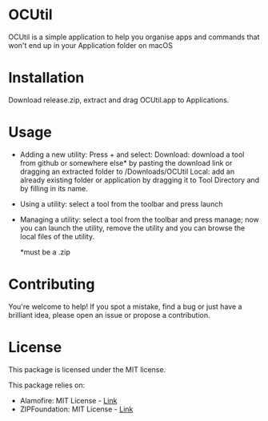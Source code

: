 # OCUtil
OCUtil is a simple application to help you organise apps and commands that won't end up in your Application folder on macOS

# Installation
Download release.zip, extract and drag OCUtil.app to Applications.

# Usage
- Adding a new utility:
  Press + and select:
  Download: download a tool from github or somewhere else* by pasting the download link or dragging an extracted folder to /Downloads/OCUtil
  Local: add an already existing folder or application by dragging it to Tool Directory and by filling in its name.
- Using a utility:
  select a tool from the toolbar and press launch
  
- Managing a utility:
  select a tool from the toolbar and press manage; now you can launch the utility, remove the utility and you can browse the local files of the utility.
  
  *must be a .zip
  
# Contributing
  You're welcome to help!
  If you spot a mistake, find a bug or just have a brilliant idea, please open an issue or propose a contribution.
 
# License
  This package is licensed under the MIT license.
 
  This package relies on:
 - Alamofire: MIT License - [Link](https://github.com/Alamofire/Alamofire/blob/master/LICENSE)
 - ZIPFoundation: MIT License - [Link](https://github.com/weichsel/ZIPFoundation/blob/master/LICENSE)
 




